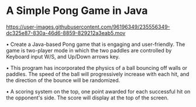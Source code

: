 # A Simple Pong Game in Java

https://user-images.githubusercontent.com/96196349/235556349-dc325e87-830a-46d6-8859-829212a3eab5.mov

• Create a Java-based Pong game that is engaging and user-friendly. The game is two-player mode in which the two paddles are controlled by Keyboard input W/S, and Up/Down arrows key.

• This program has incorporated the physics of a ball bouncing off walls or paddles. The speed of the ball will progressively increase with each hit, and the direction of the bounce will be randomized.

• A scoring system on the top, one point awarded for each successful hit on the opponent's side. The score will display at the top of the screen.

